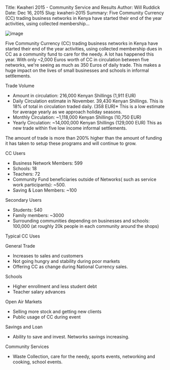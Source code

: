 Title: Kwaheri 2015 - Community Service and Results
Author: Will Ruddick
Date: Dec 16, 2015
Slug: kwaheri-2015
Summary: Five Community Currency (CC) trading business networks in Kenya have started their end of the year activities, using collected membership...

![image](/images/blog/kwaheri-20151.webp)

Five Community Currency (CC) trading business networks in Kenya have
started their end of the year activities, using collected membership
dues in CC as a community fund to care for the needy. A lot has happened
this year. With only ~2,000 Euros worth of CC in circulation between
five networks, we're seeing as much as 350 Euros of daily trade. This
makes a huge impact on the lives of small businesses and schools in
informal settlements.

Trade Volume

- Amount in circulation: 216,000 Kenyan Shillings (1,911 EUR)
- Daily Circulation estimate in November. 39,430 Kenyan Shillings.
  This is 18% of total in circulation traded daily. (358 EUR)\* This
  is a low estimate for average yearly as we approach holiday seasons.
- Monthly Circulation: ~1,118,000 Kenyan Shillings (10,750 EUR)
- Yearly Circulation: ~14,000,000 Kenyan Shillings (129,000 EUR) This
  as new trade within five low income informal settlements.

The amount of trade is more than 200% higher than the amount of funding
it has taken to setup these programs and will continue to grow.

CC Users

- Business Network Members: 599
- Schools: 18
- Teachers: 72
- Community Fund beneficiaries outside of Networks( such as service
  work participants): ~500.
- Saving & Loan Members: ~100

Secondary Users

- Students: 540
- Family members: ~3000
- Surrounding communities depending on businesses and schools: 100,000
  (at roughly 20k people in each community around the shops)

Typical CC Uses

General Trade

- Increases to sales and customers
- Not going hungry and stability during poor markets
- Offering CC as change during National Currency sales.

Schools

- Higher enrollment and less student debt
- Teacher salary advances

Open Air Markets

- Selling more stock and getting new clients
- Public usage of CC during event

Savings and Loan

- Ability to save and invest. Networks savings increasing.

Community Services

- Waste Collection, care for the needy, sports events, networking and
  cooking, school events.
